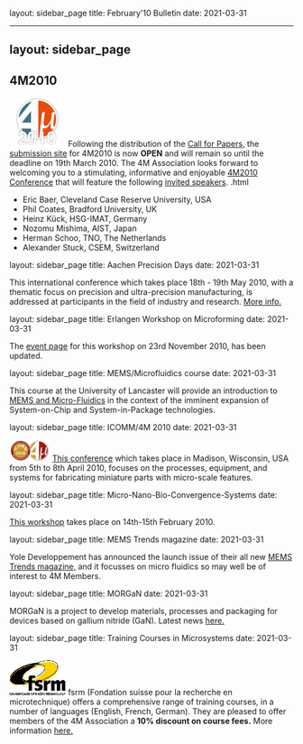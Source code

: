 layout: sidebar_page
title: February'10 Bulletin
date: 2021-03-31

<!--break-->
---
layout: sidebar_page
---

## 4M2010


![4M2010](/images/4m-logotight_web.png)
Following the distribution of the [Call for Papers,](/contents/1st-Call-Papers.html) the [submission site](/conference/2010/Submission%20Guidelines.html) for 4M2010 is now **OPEN** and will remain so until the deadline on 19th March 2010. The 4M Association looks forward to welcoming you to a stimulating, informative and enjoyable [4M2010 Conference](/conference/2010.html) that will feature the following [invited speakers](/content/Invited-Speakers.html).  .html

* Eric Baer, Cleveland Case Reserve University, USA  
* Phil Coates, Bradford University, UK  
* Heinz Kück, HSG-IMAT, Germany  
* Nozomu Mishima, AIST, Japan 
* Herman Schoo, TNO, The Netherlands  
* Alexander Stuck, CSEM, Switzerland 

layout: sidebar_page
title: Aachen Precision Days
date: 2021-03-31

This international conference which takes place 18th - 19th May 2010, with a thematic focus on precision and ultra-precision manufacturing, is addressed at participants in the field of industry and research. [More info.](/event/2nd-Aachen-Precision-Day.html)  
  
layout: sidebar_page
title: Erlangen Workshop on Microforming
date: 2021-03-31

The [event page](/event/Erlangen-workshop-microforming.html) for this workshop on 23rd November 2010, has been updated.  
  
layout: sidebar_page
title: MEMS/Microfluidics course
date: 2021-03-31

This course at the University of Lancaster will provide an introduction to [MEMS and Micro-Fluidics](/event/MEMSMicrofluidics-Cours.html) in the context of the imminent expansion of System-on-Chip and System-in-Package technologies.  
 
layout: sidebar_page
title: ICOMM/4M 2010
date: 2021-03-31

![ICOMM/4M 2010](/images/icomm_thumb_0.jpg) [This conference](http://www.conferencing.uwex.edu/conferences/ICOMM10/) which takes place in Madison, Wisconsin, USA from 5th to 8th April 2010, focuses on the processes, equipment, and systems for fabricating miniature parts with micro-scale features.  

layout: sidebar_page
title: Micro-Nano-Bio-Convergence-Systems
date: 2021-03-31

[This workshop](/event/Micro-Nano-Bio-Convergence-Systems.html)  takes place on 14th-15th February 2010.  
 
layout: sidebar_page
title: MEMS Trends magazine
date: 2021-03-31

Yole Developpement has announced the launch issue of their all new [MEMS Trends magazine,](http://www.yole.fr/Download/Mems_Trends1.pdf) and it focusses on micro fluidics so may well be of interest to 4M Members.  
  
layout: sidebar_page
title: MORGaN
date: 2021-03-31

MORGaN  is a project to develop materials, processes and packaging for devices based on gallium nitride (GaN). Latest news [here.](/contents/MORGan-Newsletter-No.html)
 
layout: sidebar_page
title: Training Courses in Microsystems
date: 2021-03-31

![FSRM](/images/FSRM_LOGO_web.gif)
fsrm (Fondation suisse pour la recherche en microtechnique) offers a comprehensive range of training courses, in a number of languages (English, French, German). They are pleased to offer members of the 4M Association a <b>10% discount on course fees.</b> More information [here.](/contents/fsrm-training-course.html)